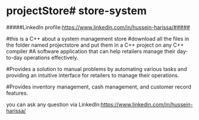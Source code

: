 # projectStore#   s t o r e - s y s t e m 

##### LinkedIn profile:https://www.linkedin.com/in/hussein-harissa/#####

#this is a C++ about a system management store
#download all the files in the folder named projectstore and put them in a C++ project on any C++ compiler
#A software application that can help retailers manage their day-to-day operations effectively.

#Provides a solution to manual problems by automating various tasks and providing an intuitive interface for retailers to manage their operations.


#Provides inventory management, cash management, and customer record features.

 you can ask any question via LinkedIn:https://www.linkedin.com/in/hussein-harissa/
